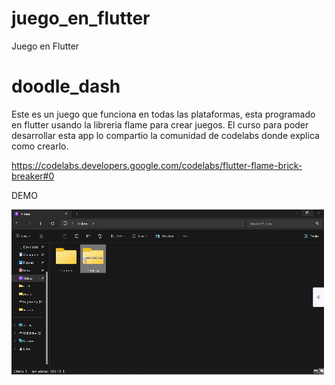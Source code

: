 # juego_en_flutter

Juego en Flutter

# doodle_dash

Este es un juego que funciona en todas las plataformas, esta programado en flutter usando la libreria flame para crear juegos. El curso para poder desarrollar esta app lo compartio la comunidad de codelabs donde explica como crearlo.

https://codelabs.developers.google.com/codelabs/flutter-flame-brick-breaker#0



DEMO


![Alt text](<UniConverter 15_20231214072546.gif>)